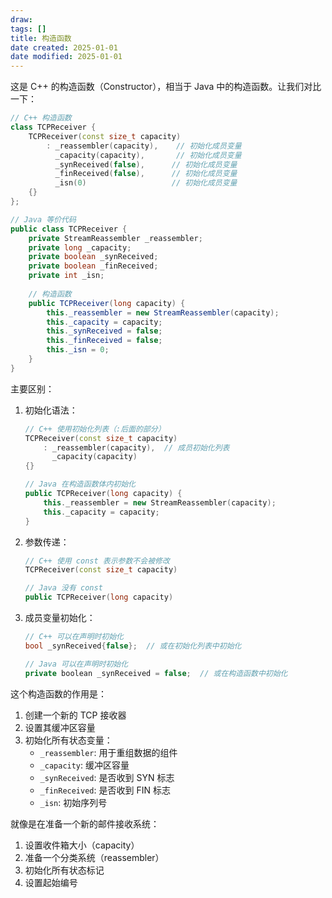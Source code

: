 ```yaml
---
draw:
tags: []
title: 构造函数
date created: 2025-01-01
date modified: 2025-01-01
---
```


这是 C++ 的构造函数（Constructor），相当于 Java 中的构造函数。让我们对比一下：

```cpp
// C++ 构造函数
class TCPReceiver {
    TCPReceiver(const size_t capacity) 
        : _reassembler(capacity),    // 初始化成员变量
          _capacity(capacity),       // 初始化成员变量
          _synReceived(false),      // 初始化成员变量
          _finReceived(false),      // 初始化成员变量
          _isn(0)                   // 初始化成员变量
    {}
};
```

```java
// Java 等价代码
public class TCPReceiver {
    private StreamReassembler _reassembler;
    private long _capacity;
    private boolean _synReceived;
    private boolean _finReceived;
    private int _isn;
    
    // 构造函数
    public TCPReceiver(long capacity) {
        this._reassembler = new StreamReassembler(capacity);
        this._capacity = capacity;
        this._synReceived = false;
        this._finReceived = false;
        this._isn = 0;
    }
}
```

主要区别：

1. 初始化语法：

   ```cpp
   // C++ 使用初始化列表（:后面的部分）
   TCPReceiver(const size_t capacity) 
       : _reassembler(capacity),  // 成员初始化列表
         _capacity(capacity)
   {}
   
   // Java 在构造函数体内初始化
   public TCPReceiver(long capacity) {
       this._reassembler = new StreamReassembler(capacity);
       this._capacity = capacity;
   }
   ```

2. 参数传递：

   ```cpp
   // C++ 使用 const 表示参数不会被修改
   TCPReceiver(const size_t capacity)
   
   // Java 没有 const
   public TCPReceiver(long capacity)
   ```

3. 成员变量初始化：

   ```cpp
   // C++ 可以在声明时初始化
   bool _synReceived{false};  // 或在初始化列表中初始化
   
   // Java 可以在声明时初始化
   private boolean _synReceived = false;  // 或在构造函数中初始化
   ```

这个构造函数的作用是：

1. 创建一个新的 TCP 接收器
2. 设置其缓冲区容量
3. 初始化所有状态变量：
   - `_reassembler`: 用于重组数据的组件
   - `_capacity`: 缓冲区容量
   - `_synReceived`: 是否收到 SYN 标志
   - `_finReceived`: 是否收到 FIN 标志
   - `_isn`: 初始序列号

就像是在准备一个新的邮件接收系统：

1. 设置收件箱大小（capacity）
2. 准备一个分类系统（reassembler）
3. 初始化所有状态标记
4. 设置起始编号
